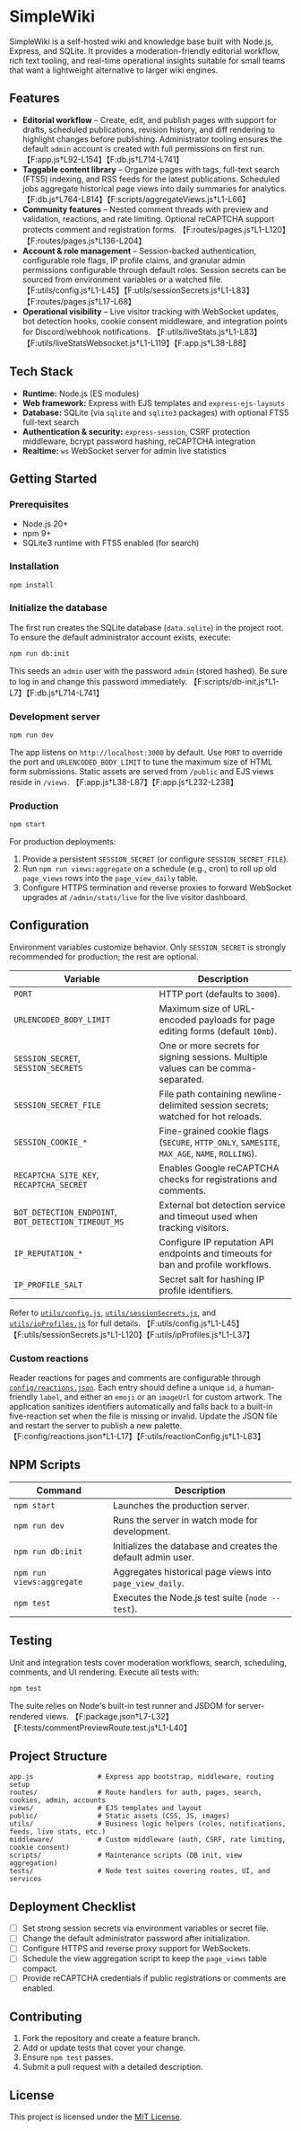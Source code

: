 # SimpleWiki

SimpleWiki is a self-hosted wiki and knowledge base built with Node.js, Express, and SQLite. It provides a moderation-friendly editorial workflow, rich text tooling, and real-time operational insights suitable for small teams that want a lightweight alternative to larger wiki engines.

## Features

- **Editorial workflow** – Create, edit, and publish pages with support for drafts, scheduled publications, revision history, and diff rendering to highlight changes before publishing. Administrator tooling ensures the default `admin` account is created with full permissions on first run. 【F:app.js†L92-L154】【F:db.js†L714-L741】
- **Taggable content library** – Organize pages with tags, full-text search (FTS5) indexing, and RSS feeds for the latest publications. Scheduled jobs aggregate historical page views into daily summaries for analytics. 【F:db.js†L764-L814】【F:scripts/aggregateViews.js†L1-L66】
- **Community features** – Nested comment threads with preview and validation, reactions, and rate limiting. Optional reCAPTCHA support protects comment and registration forms. 【F:routes/pages.js†L1-L120】【F:routes/pages.js†L136-L204】
- **Account & role management** – Session-backed authentication, configurable role flags, IP profile claims, and granular admin permissions configurable through default roles. Session secrets can be sourced from environment variables or a watched file. 【F:utils/config.js†L1-L45】【F:utils/sessionSecrets.js†L1-L83】【F:routes/pages.js†L17-L68】
- **Operational visibility** – Live visitor tracking with WebSocket updates, bot detection hooks, cookie consent middleware, and integration points for Discord/webhook notifications. 【F:utils/liveStats.js†L1-L83】【F:utils/liveStatsWebsocket.js†L1-L119】【F:app.js†L38-L88】

## Tech Stack

- **Runtime:** Node.js (ES modules)
- **Web framework:** Express with EJS templates and `express-ejs-layouts`
- **Database:** SQLite (via `sqlite` and `sqlite3` packages) with optional FTS5 full-text search
- **Authentication & security:** `express-session`, CSRF protection middleware, bcrypt password hashing, reCAPTCHA integration
- **Realtime:** `ws` WebSocket server for admin live statistics

## Getting Started

### Prerequisites

- Node.js 20+
- npm 9+
- SQLite3 runtime with FTS5 enabled (for search)

### Installation

```bash
npm install
```

### Initialize the database

The first run creates the SQLite database (`data.sqlite`) in the project root. To ensure the default administrator account exists, execute:

```bash
npm run db:init
```

This seeds an `admin` user with the password `admin` (stored hashed). Be sure to log in and change this password immediately. 【F:scripts/db-init.js†L1-L7】【F:db.js†L714-L741】

### Development server

```bash
npm run dev
```

The app listens on `http://localhost:3000` by default. Use `PORT` to override the port and `URLENCODED_BODY_LIMIT` to tune the maximum size of HTML form submissions. Static assets are served from `/public` and EJS views reside in `/views`. 【F:app.js†L38-L87】【F:app.js†L232-L238】

### Production

```bash
npm start
```

For production deployments:

1. Provide a persistent `SESSION_SECRET` (or configure `SESSION_SECRET_FILE`).
2. Run `npm run views:aggregate` on a schedule (e.g., cron) to roll up old `page_views` rows into the `page_view_daily` table.
3. Configure HTTPS termination and reverse proxies to forward WebSocket upgrades at `/admin/stats/live` for the live visitor dashboard.

## Configuration

Environment variables customize behavior. Only `SESSION_SECRET` is strongly recommended for production; the rest are optional.

| Variable | Description |
| --- | --- |
| `PORT` | HTTP port (defaults to `3000`). |
| `URLENCODED_BODY_LIMIT` | Maximum size of URL-encoded payloads for page editing forms (default `10mb`). |
| `SESSION_SECRET`, `SESSION_SECRETS` | One or more secrets for signing sessions. Multiple values can be comma-separated. |
| `SESSION_SECRET_FILE` | File path containing newline-delimited session secrets; watched for hot reloads. |
| `SESSION_COOKIE_*` | Fine-grained cookie flags (`SECURE`, `HTTP_ONLY`, `SAMESITE`, `MAX_AGE`, `NAME`, `ROLLING`). |
| `RECAPTCHA_SITE_KEY`, `RECAPTCHA_SECRET` | Enables Google reCAPTCHA checks for registrations and comments. |
| `BOT_DETECTION_ENDPOINT`, `BOT_DETECTION_TIMEOUT_MS` | External bot detection service and timeout used when tracking visitors. |
| `IP_REPUTATION_*` | Configure IP reputation API endpoints and timeouts for ban and profile workflows. |
| `IP_PROFILE_SALT` | Secret salt for hashing IP profile identifiers. |

Refer to [`utils/config.js`](./utils/config.js), [`utils/sessionSecrets.js`](./utils/sessionSecrets.js), and [`utils/ipProfiles.js`](./utils/ipProfiles.js) for full details. 【F:utils/config.js†L1-L45】【F:utils/sessionSecrets.js†L1-L120】【F:utils/ipProfiles.js†L1-L37】

### Custom reactions

Reader reactions for pages and comments are configurable through [`config/reactions.json`](./config/reactions.json). Each entry should define a unique `id`, a human-friendly `label`, and either an `emoji` or an `imageUrl` for custom artwork. The application sanitizes identifiers automatically and falls back to a built-in five-reaction set when the file is missing or invalid. Update the JSON file and restart the server to publish a new palette. 【F:config/reactions.json†L1-L17】【F:utils/reactionConfig.js†L1-L83】

## NPM Scripts

| Command | Description |
| --- | --- |
| `npm start` | Launches the production server. |
| `npm run dev` | Runs the server in watch mode for development. |
| `npm run db:init` | Initializes the database and creates the default admin user. |
| `npm run views:aggregate` | Aggregates historical page views into `page_view_daily`. |
| `npm test` | Executes the Node.js test suite (`node --test`). |

## Testing

Unit and integration tests cover moderation workflows, search, scheduling, comments, and UI rendering. Execute all tests with:

```bash
npm test
```

The suite relies on Node's built-in test runner and JSDOM for server-rendered views. 【F:package.json†L7-L32】【F:tests/commentPreviewRoute.test.js†L1-L40】

## Project Structure

```
app.js                # Express app bootstrap, middleware, routing setup
routes/               # Route handlers for auth, pages, search, cookies, admin, accounts
views/                # EJS templates and layout
public/               # Static assets (CSS, JS, images)
utils/                # Business logic helpers (roles, notifications, feeds, live stats, etc.)
middleware/           # Custom middleware (auth, CSRF, rate limiting, cookie consent)
scripts/              # Maintenance scripts (DB init, view aggregation)
tests/                # Node test suites covering routes, UI, and services
```

## Deployment Checklist

- [ ] Set strong session secrets via environment variables or secret file.
- [ ] Change the default administrator password after initialization.
- [ ] Configure HTTPS and reverse proxy support for WebSockets.
- [ ] Schedule the view aggregation script to keep the `page_views` table compact.
- [ ] Provide reCAPTCHA credentials if public registrations or comments are enabled.

## Contributing

1. Fork the repository and create a feature branch.
2. Add or update tests that cover your change.
3. Ensure `npm test` passes.
4. Submit a pull request with a detailed description.

## License

This project is licensed under the [MIT License](./LICENSE).
